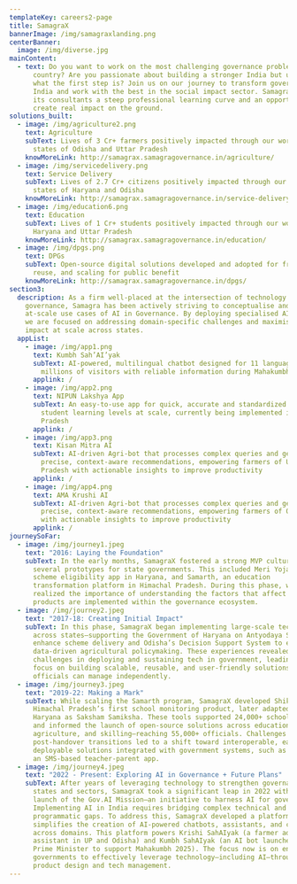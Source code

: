 ```yaml
---
templateKey: careers2-page
title: SamagraX
bannerImage: /img/samagraxlanding.png
centerBanner:
  image: /img/diverse.jpg
mainContent:
  - text: Do you want to work on the most challenging governance problems facing our
      country? Are you passionate about building a stronger India but unsure
      what the first step is? Join us on our journey to transform governance in
      India and work with the best in the social impact sector. Samagra offers
      its consultants a steep professional learning curve and an opportunity to
      create real impact on the ground.
solutions_built:
  - image: /img/agriculture2.png
    text: Agriculture
    subText: Lives of 3 Cr+ farmers positively impacted through our work across the
      states of Odisha and Uttar Pradesh
    knowMoreLink: http://samagrax.samagragovernance.in/agriculture/
  - image: /img/servicedelivery.png
    text: Service Delivery
    subText: Lives of 2.7 Cr+ citizens positively impacted through our work in the
      states of Haryana and Odisha
    knowMoreLink: http://samagrax.samagragovernance.in/service-delivery/
  - image: /img/education6.png
    text: Education
    subText: Lives of 1 Cr+ students positively impacted through our work across
      Haryana and Uttar Pradesh
    knowMoreLink: http://samagrax.samagragovernance.in/education/
  - image: /img/dpgs.png
    text: DPGs
    subText: Open-source digital solutions developed and adopted for free access,
      reuse, and scaling for public benefit
    knowMoreLink: http://samagrax.samagragovernance.in/dpgs/
section3:
  description: As a firm well-placed at the intersection of technology and
    governance, Samagra has been actively striving to conceptualise and drive
    at-scale use cases of AI in Governance. By deploying specialised AI tools,
    we are focused on addressing domain-specific challenges and maximising
    impact at scale across states.
  appList:
    - image: /img/app1.png
      text: Kumbh Sah’AI’yak
      subText: AI-powered, multilingual chatbot designed for 11 languages to assist
        millions of visitors with reliable information during Mahakumbh 2025
      applink: /
    - image: /img/app2.png
      text: NIPUN Lakshya App
      subText: An easy-to-use app for quick, accurate and standardized assessment of
        student learning levels at scale, currently being implemented in Uttar
        Pradesh
      applink: /
    - image: /img/app3.png
      text: Kisan Mitra AI
      subText: AI-driven Agri-bot that processes complex queries and generates
        precise, context-aware recommendations, empowering farmers of Uttar
        Pradesh with actionable insights to improve productivity
      applink: /
    - image: /img/app4.png
      text: AMA Krushi AI
      subText: AI-driven Agri-bot that processes complex queries and generates
        precise, context-aware recommendations, empowering farmers of Odisha
        with actionable insights to improve productivity
      applink: /
journeySoFar:
  - image: /img/journey1.jpeg
    text: "2016: Laying the Foundation"
    subText: In the early months, SamagraX fostered a strong MVP culture, developing
      several prototypes for state governments. This included Meri Yojana, a
      scheme eligibility app in Haryana, and Samarth, an education
      transformation platform in Himachal Pradesh. During this phase, we
      realized the importance of understanding the factors that affect how these
      products are implemented within the governance ecosystem.
  - image: /img/journey2.jpeg
    text: "2017-18: Creating Initial Impact"
    subText: In this phase, SamagraX began implementing large-scale tech projects
      across states—supporting the Government of Haryana on Antyodaya Saral to
      enhance scheme delivery and Odisha’s Decision Support System to enable
      data-driven agricultural policymaking. These experiences revealed key
      challenges in deploying and sustaining tech in government, leading to a
      focus on building scalable, reusable, and user-friendly solutions that
      officials can manage independently.
  - image: /img/journey3.jpeg
    text: "2019-22: Making a Mark"
    subText: While scaling the Samarth program, SamagraX developed Shiksha Saathi,
      Himachal Pradesh’s first school monitoring product, later adapted in
      Haryana as Saksham Samiksha. These tools supported 24,000+ school visits
      and informed the launch of open-source solutions across education,
      agriculture, and skilling—reaching 55,000+ officials. Challenges during
      post-handover transitions led to a shift toward interoperable, easily
      deployable solutions integrated with government systems, such as e-Samwad,
      an SMS-based teacher-parent app.
  - image: /img/journey4.jpeg
    text: "2022 - Present: Exploring AI in Governance + Future Plans"
    subText: After years of leveraging technology to strengthen governance across
      states and sectors, SamagraX took a significant leap in 2022 with the
      launch of the Gov.AI Mission—an initiative to harness AI for governance.
      Implementing AI in India requires bridging complex technical and
      programmatic gaps. To address this, SamagraX developed a platform that
      simplifies the creation of AI-powered chatbots, assistants, and co-pilots
      across domains. This platform powers Krishi SahAIyak (a farmer advisory
      assistant in UP and Odisha) and Kumbh SahAIyak (an AI bot launched by the
      Prime Minister to support Mahakumbh 2025). The focus now is on enabling
      governments to effectively leverage technology—including AI—through strong
      product design and tech management.
---
```

